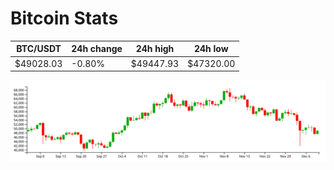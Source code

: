 # Bitcoin Stats

BTC/USDT|24h change|24h high|24h low|
|---|---|---|---|
|$49028.03|-0.80%|$49447.93|$47320.00|

<img src="./chart.svg">

